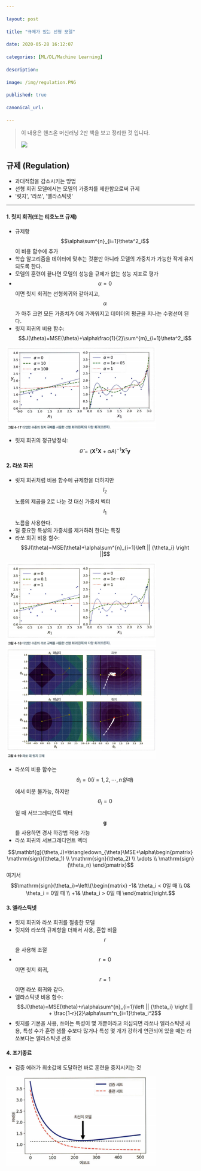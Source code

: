 ```yaml
---

layout: post

title: "규제가 있는 선형 모델"

date: 2020-05-28 16:12:07

categories: [ML/DL/Machine Learning]

description:

image: /img/regulation.PNG

published: true

canonical_url:

---
```


> 이 내용은 핸즈온 머신러닝 2판 책을 보고 정리한 것 입니다.
>
> <img src='http://image.yes24.com/goods/89959711/800x0' width='150'>

규제 (Regulation)
-------------------------------------------

-	과대적합을 감소시키는 방법
- 선형 회귀 모델에서는 모델의 가중치를 제한함으로써 규제
- '릿지', '라쏘', '엘라스틱넷'

---------------------------------------------------------
#### 1. 릿지 회귀(또는 티호노프 규제)

- 규제항 $$\alpha\sum^{n}_{i=1}\theta^2_i$$이 비용 함수에 추가
- 학습 알고리즘을 데이터에 맞추는 것뿐만 아니라 모델의 가중치가 가능한 작게 유지되도록 한다.
- 모델의 훈련이 끝나면 모델의 성능을 규제가 없는 성능 지표로 평가
- $$\alpha=0$$이면 릿지 회귀는 선형회귀와 같아지고, $$\alpha$$가 아주 크면 모든 가중치가 0에 가까워지고 데이터의 평균을 지나는 수평선이 된다. 
- 릿지 회귀의 비용 함수: $$J(\theta)=MSE(\theta)+\alpha\frac{1}{2}\sum^{m}_{i=1}\theta^2_i$$ 

<img src='/img/regulation1.PNG' width='400'>

- 릿지 회귀의 정규방정식: $$\hat{\theta}=(\mathbf{X}^{\tau}\mathbf{X}+\alpha{A})^{-1}\mathbf{X}^{\tau}\mathbf{y}$$

#### 2. 라쏘 회귀

- 릿지 회귀처럼 비용 함수에 규제항을 더하지만 $$\mathit{l}_2$$ 노름의 제곱을 2로 나눈 것 대신 가중치 벡터 $$\mathit{l}_1$$ 노름을 사용한다.
- 덜 중요한 특성의 가중치를 제거하려 한다는 특징
- 라쏘 회귀 비용 함수: $$J(\theta)=MSE(\theta)+\alpha\sum^{n}_{i=1}\left || {\theta_i}  \right ||$$

<img src='/img/regulation2.PNG' width='400'>

<img src='/img/regulation3.PNG' width='400'>

- 라쏘의 비용 함수는 $$\theta_i = 0 (i=1,2,\cdots,n일 때)$$에서 미분 불가능, 하지만 $$\theta_i = 0$$일 때 서브그레디언트 벡터 $$\mathbf{g}$$를 사용하면 경사 하강법 적용 가능
- 라쏘 회귀의 서브그레디언트 벡터

$$\mathbf{g}(\theta,J)=\triangledown_{\theta}\MSE+\alpha\begin{pmatrix} \mathrm{sign}(\theta_1) \\ \mathrm{sign}(\theta_2) \\ \vdots \\ \mathrm{sign}(\theta_n) \end{pmatrix}$$ 여기서 $$\mathrm{sign}(\theta_i)=\left\{\begin{matrix}
 -1& \theta_i < 0일 때 \\ 
 0& \theta_i = 0일 때 \\
 +1& \theta_i > 0일 때
\end{matrix}\right.$$ 

#### 3. 엘라스틱넷
- 릿지 회귀와 라쏘 회귀를 절충한 모델
- 릿지와 라쏘의 규제항을 더해서 사용, 혼합 비율 $$r$$을 사용해 조절
- $$r=0$$이면 릿지 회귀, $$r=1$$이면 라쏘 회귀와 같다.
- 엘라스틱넷 비용 함수: $$J(\theta)=MSE(\theta)+r\alpha\sum^{n}_{i=1}\left || {\theta_i}  \right || + \frac{1-r}{2}\alpha\sum^n_{i=1}\theta_i^2$$
- 릿지를 기본을 사용, 쓰이는 특성이 몇 개뿐이라고 의심되면 라쏘나 엘라스틱넷 사용, 특성 수가 훈련 샘플 수보다 많거나 특성 몇 개가 강하게 연관되어 있을 때는 라쏘보다는 엘라스틱넷 선호

#### 4. 조기종료
- 검증 에러가 최솟값에 도달하면 바로 훈련을 중지시키는 것

<img src='/img/regulation4.PNG' width='400'>

